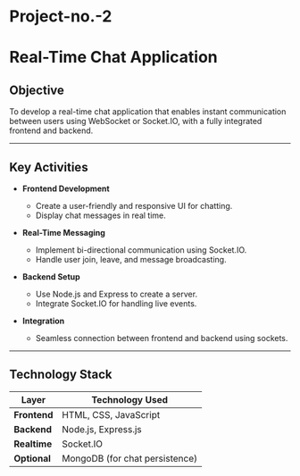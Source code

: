 # Project-no.-2

# Real-Time Chat Application

##  Objective
To develop a real-time chat application that enables instant communication between users using WebSocket or Socket.IO, with a fully integrated frontend and backend.

---

## Key Activities

- **Frontend Development**
  - Create a user-friendly and responsive UI for chatting.
  - Display chat messages in real time.

- **Real-Time Messaging**
  - Implement bi-directional communication using Socket.IO.
  - Handle user join, leave, and message broadcasting.

- **Backend Setup**
  - Use Node.js and Express to create a server.
  - Integrate Socket.IO for handling live events.

- **Integration**
  - Seamless connection between frontend and backend using sockets.

---

##  Technology Stack

| Layer        | Technology Used              |
|--------------|------------------------------|
| **Frontend** | HTML, CSS, JavaScript         |
| **Backend**  | Node.js, Express.js           |
| **Realtime** | Socket.IO                     |
| **Optional** | MongoDB (for chat persistence) |

